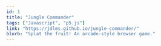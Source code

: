 ```yaml
---
id: 1
title: "Jungle Commander"
tags: ["Javascript", "p5.js"]
link: "https://jdlms.github.io/jungle-commander/"
blurb: "Splat the fruit! An arcade-style browser game."
---
```


